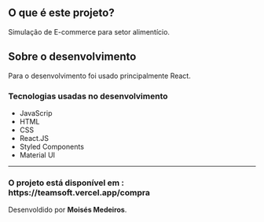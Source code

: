 <h2>O que é este projeto?</h2>
<p>Simulação de E-commerce para setor alimentício.</p>


<h2>Sobre o desenvolvimento</h2>

<p>Para o desenvolvimento foi usado principalmente React.</p>

<h3>Tecnologias  usadas no desenvolvimento</h3>
<ul>
    <li>JavaScrip</li>
    <li>HTML</li>
    <li>CSS</li>
    <li>React.JS</li>
    <li>Styled Components</li>
    <li>Material UI</li>
</ul>

<hr>

<h3>O projeto está disponível em : https://teamsoft.vercel.app/compra </h3>


<span style="text-align:center;">Desenvoldido por <b>Moisés Medeiros</b>.<span>
